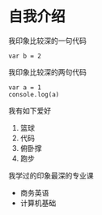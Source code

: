 # 自我介绍
我印象比较深的一句代码

`var b = 2`

我印象比较深的两句代码
```
var a = 1
console.log(a)
```
我有如下爱好

1. 篮球
2. 代码
3. 俯卧撑
4. 跑步
   
我学过的印象最深的专业课
* 商务英语
* 计算机基础



